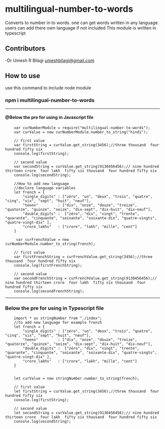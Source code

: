 # multilingual-number-to-words

Converts to number in to words. one can get words written in any language. users can add there own language if not included
This module is written in typescript

## Contributors
-Dr Umesh R Bilagi <umeshbilagi@gmail.com>

## How to use
use this command to include node module

### npm i multilingual-number-to-words

---
#### @Below the pre for using in Javascript file

```
    var curNumberModule = require("multilingual-number-to-words");
    var curValue = new curNumberModule.number_to_string("hindi");

    // first value
    var firstString = curValue.get_string(3456);//three thousand  four hundred fifty six
    console.log(firstString);

    // second value
    var secondString = curValue.get_string(9130456456);// nine hundred thirteen crore  four lakh  fifty six thousand  four hundred fifty six
    console.log(secondString);

    //How to add new language
    //declare language variables
    let french = {               
        "single_digits" : ["zéro", "un", "deux", "trois", "quatre", "cinq", "six", "sept", "huit", "neuf"],
        "teens"         : ["dix", "onze", "douze", "treize", "quatorze", "quinze", "seize", "dix-sept", "dix-huit", "dix-neuf"],
        "double_digits" :  ["zéro", "dix", "vingt", "trente", "quarante", "cinquante", "soixante", "soixante-dix", "quatre-vingts", "quatre-vingt-dix" ],
        "crore_lakhs"   : ["crore", "lakh", "mille", "cent"]
    }

     var curFrenchValue = new curNumberModule.number_to_string(french);

    // first value
    var firstFrenchString = curFrenchValue.get_string(3456);//three thousand  four hundred fifty six
    console.log(firstFrenchString);

    // second value
    var secondFrenchString = curFrenchValue.get_string(9130456456);// nine hundred thirteen crore  four lakh  fifty six thousand  four hundred fifty six
    console.log(secondFrenchString);

```

---
### Below the pre for using in Typescript file

```
    import * as stringNumber from "./index";
    //to add new language for example french
    let french = {               
        "single_digits" : ["zéro", "un", "deux", "trois", "quatre", "cinq", "six", "sept", "huit", "neuf"],
        "teens"         : ["dix", "onze", "douze", "treize", "quatorze", "quinze", "seize", "dix-sept", "dix-huit", "dix-neuf"],
        "double_digits" :  ["zéro", "dix", "vingt", "trente", "quarante", "cinquante", "soixante", "soixante-dix", "quatre-vingts", "quatre-vingt-dix" ],
        "crore_lakhs"   : ["crore", "lakh", "mille", "cent"]
    }


    let curValue = new stringNumber.number_to_string(french);

    // first value
    let firstString = curValue.get_string(3456);//three thousand  four hundred fifty six
    console.log(firstString);

    // second value
    let secondString = curValue.get_string(9130456456);// nine hundred thirteen crore  four lakh  fifty six thousand  four hundred fifty six
    console.log(secondString);
```

